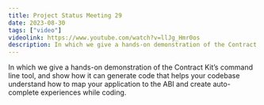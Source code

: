 ```yaml
---
title: Project Status Meeting 29
date: 2023-08-30
tags: ["video"]
videolink: https://www.youtube.com/watch?v=llJg_Hmr0os
description: In which we give a hands-on demonstration of the Contract Kit’s command line tool, and show how it can generate code that helps your codebase understand how to map your application to the ABI and create auto-complete experiences while coding.
---
```


In which we give a hands-on demonstration of the Contract Kit’s command line tool, and show how it can generate code that helps your codebase understand how to map your application to the ABI and create auto-complete experiences while coding.
